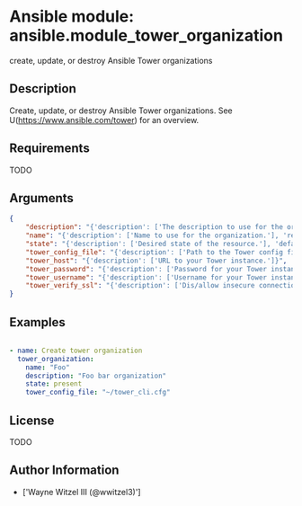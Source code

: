 # Ansible module: ansible.module_tower_organization


create, update, or destroy Ansible Tower organizations

## Description

Create, update, or destroy Ansible Tower organizations. See U(https://www.ansible.com/tower) for an overview.

## Requirements

TODO

## Arguments

``` json
{
    "description": "{'description': ['The description to use for the organization.']}",
    "name": "{'description': ['Name to use for the organization.'], 'required': True}",
    "state": "{'description': ['Desired state of the resource.'], 'default': 'present', 'choices': ['present', 'absent']}",
    "tower_config_file": "{'description': ['Path to the Tower config file. See notes.']}",
    "tower_host": "{'description': ['URL to your Tower instance.']}",
    "tower_password": "{'description': ['Password for your Tower instance.']}",
    "tower_username": "{'description': ['Username for your Tower instance.']}",
    "tower_verify_ssl": "{'description': ['Dis/allow insecure connections to Tower. If C(no), SSL certificates will not be validated. This should only be used on personally controlled sites using self-signed certificates.'], 'type': 'bool', 'default': True}",
}
```

## Examples


``` yaml

- name: Create tower organization
  tower_organization:
    name: "Foo"
    description: "Foo bar organization"
    state: present
    tower_config_file: "~/tower_cli.cfg"

```

## License

TODO

## Author Information
  - ['Wayne Witzel III (@wwitzel3)']
